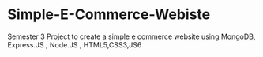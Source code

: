 # Simple-E-Commerce-Webiste
Semester 3 Project to create a simple e commerce website using MongoDB, Express.JS , Node.JS , HTML5,CSS3,JS6
